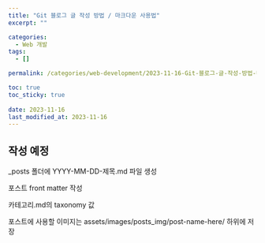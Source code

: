 ```yaml
---
title: "Git 블로그 글 작성 방법 / 마크다운 사용법"
excerpt: ""

categories:
  - Web 개발
tags:
  - []

permalink: /categories/web-development/2023-11-16-Git-블로그-글-작성-방법-마크다운-사용법

toc: true
toc_sticky: true
 
date: 2023-11-16
last_modified_at: 2023-11-16
---
```


## 작성 예정

_posts 폴더에 YYYY-MM-DD-제목.md 파일 생성

포스트 front matter 작성

카테고리.md의 taxonomy 값

포스트에 사용할 이미지는 assets/images/posts_img/post-name-here/ 하위에 저장

